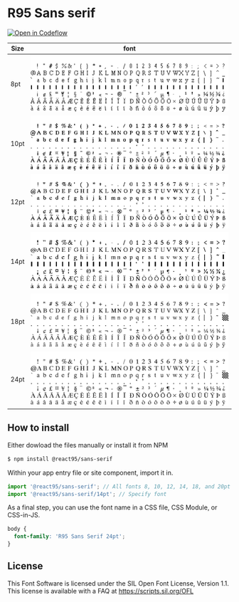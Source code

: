 # R95 Sans serif

[![Open in Codeflow](https://developer.stackblitz.com/img/open_in_codeflow_small.svg)](https://stackblitz.com/~/github.com/React95/R95-Sans-serif)

| Size | font                                      |
| ---- | ----------------------------------------- |
| 8pt  | ![8pt](./sources/8pt/MS%20Serif_8.png)    |
| 10pt | ![10pt](./sources/10pt/MS%20Serif_10.png) |
| 12pt | ![12pt](./sources/12pt/MS%20Serif_12.png) |
| 14pt | ![14pt](./sources/14pt/MS%20Serif_14.png) |
| 18pt | ![18pt](./sources/18pt/MS%20Serif_18.png) |
| 24pt | ![24pt](./sources/24pt/MS%20Serif_24.png) |

## How to install

Either dowload the files manually or install it from NPM

```bash
$ npm install @react95/sans-serif
```

Within your app entry file or site component, import it in.

```js
import '@react95/sans-serif'; // All fonts 8, 10, 12, 14, 18, and 20pt
import '@react95/sans-serif/14pt'; // Specify font
```

As a final step, you can use the font name in a CSS file, CSS Module, or CSS-in-JS.

```css
body {
  font-family: 'R95 Sans Serif 24pt';
}
```

## License

This Font Software is licensed under the SIL Open Font License, Version 1.1.
This license is available with a FAQ at
https://scripts.sil.org/OFL
